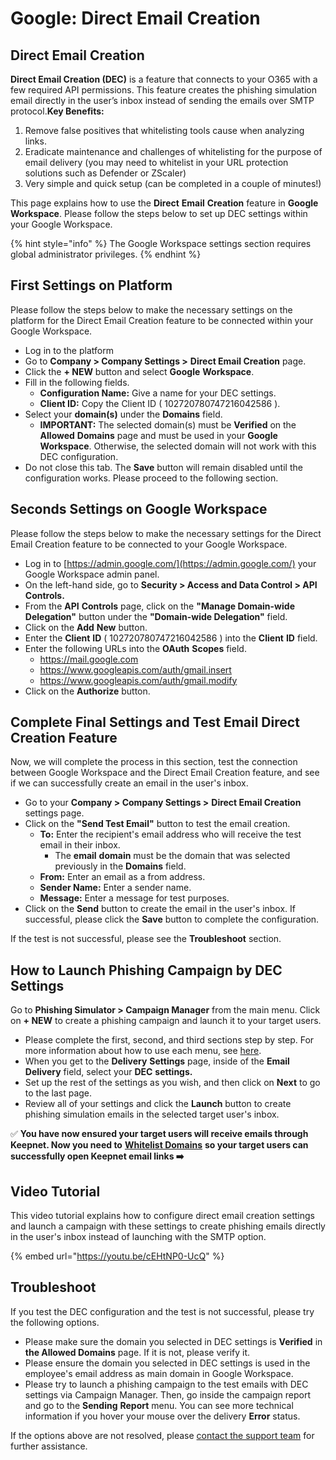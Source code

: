 # Google: Direct Email Creation

## **Direct Email Creation** <a href="#direct-email-creation" id="direct-email-creation"></a>

**Direct Email Creation (DEC)** is a feature that connects to your O365 with a few required API permissions. This feature creates the phishing simulation email directly in the user’s inbox instead of sending the emails over SMTP protocol.**Key Benefits:**

1. Remove false positives that whitelisting tools cause when analyzing links.
2. Eradicate maintenance and challenges of whitelisting for the purpose of email delivery (you may need to whitelist in your URL protection solutions such as Defender or ZScaler)
3. Very simple and quick setup (can be completed in a couple of minutes!)

This page explains how to use the **Direct** **Email** **Creation** feature in **Google** **Workspace**. Please follow the steps below to set up DEC settings within your Google Workspace.

{% hint style="info" %}
The Google Workspace settings section requires global administrator privileges.&#x20;
{% endhint %}

## First Settings on Platform

Please follow the steps below to make the necessary settings on the platform for the Direct Email Creation feature to be connected within your Google Workspace.

* Log in to the platform
* Go to **Company > Company Settings >** **Direct Email Creation** page.
* Click the **+ NEW** button and select **Google** **Workspace**.
* Fill in the following fields.
  * **Configuration Name:** Give a name for your DEC settings.
  * **Client ID:** Copy the Client ID ( 102720780747216042586 ).
* Select your **domain(s)** under the **Domains** field.&#x20;
  * **IMPORTANT:** The selected domain(s) must be **Verified** on the **Allowed** **Domains** page and must be used in your **Google** **Workspace**. Otherwise, the selected domain will not work with this DEC configuration.
* Do not close this tab. The **Save** button will remain disabled until the configuration works. Please proceed to the following section.

## Seconds Settings on Google Workspace

Please follow the steps below to make the necessary settings for the Direct Email Creation feature to be connected to your Google Workspace.

* Log in to [https://admin.google.com/](https://admin.google.com/) your Google Workspace admin panel.
* On the left-hand side, go to **Security > Access and Data Control > API Controls.**
* From the **API** **Controls** page, click on the **"Manage Domain-wide Delegation"** button under the **"Domain-wide Delegation"** field.
* Click on the **Add** **New** button.
* Enter the **Client** **ID** ( 102720780747216042586 ) into the **Client** **ID** field.
* Enter the following URLs into the **OAuth** **Scopes** field.
  * https://mail.google.com
  * https://www.googleapis.com/auth/gmail.insert
  * https://www.googleapis.com/auth/gmail.modify
* Click on the **Authorize** button.

## Complete Final Settings and Test Email Direct Creation Feature

Now, we will complete the process in this section, test the connection between Google Workspace and the Direct Email Creation feature, and see if we can successfully create an email in the user's inbox.

* Go to your **Company > Company Settings >** **Direct Email Creation** settings page.
* Click on the **"Send Test Email"** button to test the email creation.
  * **To:** Enter the recipient's email address who will receive the test email in their inbox.&#x20;
    * The **email** **domain** must be the domain that was selected previously in the **Domains** field.&#x20;
  * **From:** Enter an email as a from address.
  * **Sender Name:** Enter a sender name.
  * **Message:** Enter a message for test purposes.
* Click on the **Send** button to create the email in the user's inbox. If successful, please click the **Save** button to complete the configuration.

If the test is not successful, please see the **Troubleshoot** section.

## How to Launch Phishing Campaign by DEC Settings

Go to **Phishing Simulator > Campaign Manager** from the main menu. Click on **+ NEW** to create a phishing campaign and launch it to your target users.&#x20;

* Please complete the first, second, and third sections step by step. For more information about how to use each menu, see [here](../../../platform/phishing-simulator/phishing-campaign-manager.md).
* When you get to the **Delivery** **Settings** page, inside of the **Email** **Delivery** field, select your **DEC** **settings.**
* Set up the rest of the settings as you wish, and then click on **Next** to go to the last page.
* Review all of your settings and click the **Launch** button to create phishing simulation emails in the selected target user's inbox.

✅ **You have now ensured your target users will receive emails through Keepnet. Now you need to** [**Whitelist Domains**](../../5.-allow-phishing-urls/) **so your target users can successfully open Keepnet email links ➡️**

## Video Tutorial

This video tutorial explains how to configure direct email creation settings and launch a campaign with these settings to create phishing emails directly in the user's inbox instead of launching with the SMTP option.

{% embed url="https://youtu.be/cEHtNP0-UcQ" %}

## Troubleshoot

If you test the DEC configuration and the test is not successful, please try the following options.&#x20;

* Please make sure the domain you selected in DEC settings is **Verified** in **the Allowed Domains** page. If it is not, please verify it.&#x20;
* Please ensure the domain you selected in DEC settings is used in the employee's email address as main domain in Google Workspace.
* Please try to launch a phishing campaign to the test emails with DEC settings via Campaign Manager. Then, go inside the campaign report and go to the **Sending** **Report** menu. You can see more technical information if you hover your mouse over the delivery **Error** status.

If the options above are not resolved, please [contact the support team](../../../../resources/keepnet-support-help-desk.md) for further assistance.

